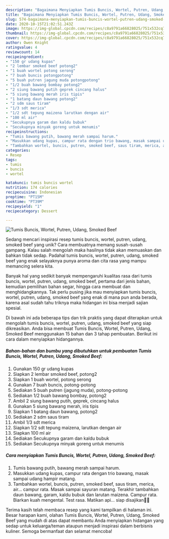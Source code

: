 ```yaml
---
description: "Bagaimana Menyiapkan Tumis Buncis, Wortel, Putren, Udang, Smoked Beef Anti Gagal"
title: "Bagaimana Menyiapkan Tumis Buncis, Wortel, Putren, Udang, Smoked Beef Anti Gagal"
slug: 574-bagaimana-menyiapkan-tumis-buncis-wortel-putren-udang-smoked-beef-anti-gagal
date: 2020-10-15T21:02:51.243Z
image: https://img-global.cpcdn.com/recipes/c8a9791a66828025/751x532cq70/tumis-buncis-wortel-putren-udang-smoked-beef-foto-resep-utama.jpg
thumbnail: https://img-global.cpcdn.com/recipes/c8a9791a66828025/751x532cq70/tumis-buncis-wortel-putren-udang-smoked-beef-foto-resep-utama.jpg
cover: https://img-global.cpcdn.com/recipes/c8a9791a66828025/751x532cq70/tumis-buncis-wortel-putren-udang-smoked-beef-foto-resep-utama.jpg
author: Owen Knight
ratingvalue: 4
reviewcount: 14
recipeingredient:
- "150 gr udang kupas"
- "2 lembar smoked beef potong2"
- "1 buah wortel potong serong"
- "7 buah buncis potongpotong"
- "5 buah putren jagung muda potongpotong"
- "1/2 buah bawang bombay potong2"
- "2 siung bawang putih geprek cincang halus"
- "5 siung bawang merah iris tipis"
- "1 batang daun bawang potong2"
- "2 sdm saus tiram"
- "1/3 sdt merica"
- "1/2 sdt tepung maizena larutkan dengan air"
- "100 ml air"
- "Secukupnya garam dan kaldu bubuk"
- "Secukupnya minyak goreng untuk menumis"
recipeinstructions:
- "Tumis bawang putih, bawang merah sampai harum."
- "Masukkan udang kupas, campur rata dengan trio bawang, masak sampai udang hampir matang."
- "Tambahkan wortel, buncis, putren, smoked beef, saus tiram, merica, air... campur rata. Masak sampai sayuran matang. Terakhir tambahkan daun bawang, garam, kaldu bubuk dan larutan maizena. Campur rata. Biarkan kuah mengental. Test rasa. Matikan api... siap disajikan👍🏻"
categories:
- Resep
tags:
- tumis
- buncis
- wortel

katakunci: tumis buncis wortel 
nutrition: 174 calories
recipecuisine: Indonesian
preptime: "PT15M"
cooktime: "PT39M"
recipeyield: "1"
recipecategory: Dessert

---
```



![Tumis Buncis, Wortel, Putren, Udang, Smoked Beef](https://img-global.cpcdn.com/recipes/c8a9791a66828025/751x532cq70/tumis-buncis-wortel-putren-udang-smoked-beef-foto-resep-utama.jpg)

Sedang mencari inspirasi resep tumis buncis, wortel, putren, udang, smoked beef yang unik? Cara membuatnya memang susah-susah gampang. Kalau salah mengolah maka hasilnya tidak akan memuaskan dan bahkan tidak sedap. Padahal tumis buncis, wortel, putren, udang, smoked beef yang enak selayaknya punya aroma dan cita rasa yang mampu memancing selera kita.

Banyak hal yang sedikit banyak mempengaruhi kualitas rasa dari tumis buncis, wortel, putren, udang, smoked beef, pertama dari jenis bahan, kemudian pemilihan bahan segar, hingga cara membuat dan menghidangkannya. Tak perlu pusing jika mau menyiapkan tumis buncis, wortel, putren, udang, smoked beef yang enak di mana pun anda berada, karena asal sudah tahu triknya maka hidangan ini bisa menjadi sajian spesial.




Di bawah ini ada beberapa tips dan trik praktis yang dapat diterapkan untuk mengolah tumis buncis, wortel, putren, udang, smoked beef yang siap dikreasikan. Anda bisa membuat Tumis Buncis, Wortel, Putren, Udang, Smoked Beef menggunakan 15 bahan dan 3 tahap pembuatan. Berikut ini cara dalam menyiapkan hidangannya.

<!--inarticleads1-->

##### Bahan-bahan dan bumbu yang dibutuhkan untuk pembuatan Tumis Buncis, Wortel, Putren, Udang, Smoked Beef:

1. Gunakan 150 gr udang kupas
1. Siapkan 2 lembar smoked beef, potong2
1. Siapkan 1 buah wortel, potong serong
1. Gunakan 7 buah buncis, potong-potong
1. Sediakan 5 buah putren (jagung muda), potong-potong
1. Sediakan 1/2 buah bawang bombay, potong2
1. Ambil 2 siung bawang putih, geprek, cincang halus
1. Gunakan 5 siung bawang merah, iris tipis
1. Siapkan 1 batang daun bawang, potong2
1. Sediakan 2 sdm saus tiram
1. Ambil 1/3 sdt merica
1. Siapkan 1/2 sdt tepung maizena, larutkan dengan air
1. Siapkan 100 ml air
1. Sediakan Secukupnya garam dan kaldu bubuk
1. Sediakan Secukupnya minyak goreng untuk menumis




<!--inarticleads2-->

##### Cara menyiapkan Tumis Buncis, Wortel, Putren, Udang, Smoked Beef:

1. Tumis bawang putih, bawang merah sampai harum.
1. Masukkan udang kupas, campur rata dengan trio bawang, masak sampai udang hampir matang.
1. Tambahkan wortel, buncis, putren, smoked beef, saus tiram, merica, air... campur rata. Masak sampai sayuran matang. Terakhir tambahkan daun bawang, garam, kaldu bubuk dan larutan maizena. Campur rata. Biarkan kuah mengental. Test rasa. Matikan api... siap disajikan👍🏻




Terima kasih telah membaca resep yang kami tampilkan di halaman ini. Besar harapan kami, olahan Tumis Buncis, Wortel, Putren, Udang, Smoked Beef yang mudah di atas dapat membantu Anda menyiapkan hidangan yang sedap untuk keluarga/teman ataupun menjadi inspirasi dalam berbisnis kuliner. Semoga bermanfaat dan selamat mencoba!
